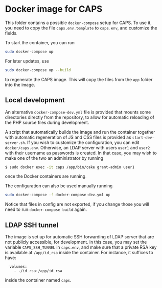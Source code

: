 # Docker image for CAPS

This folder contains a possible ```docker-compose``` setup for CAPS. To use it, 
you need to copy the file ```caps.env.template``` to ```caps.env```, and customize
the fields.

To start the container, you can run 
```bash
sudo docker-compose up
```
For later updates, use
```bash
sudo docker-compose up --build
```
to regenerate the CAPS image. This will copy the files from the ```app```
folder into the image. 

## Local development

An alternative ```docker-compose-dev.yml``` file is provided that mounts some directories
directly from the repository, to allow for automatic reloading of the PHP source files
during development. 

A script that automatically builds the image and run the container together with 
automatic regeneration of JS and CSS files is provided as ```start-dev-server.sh```.
If you wish to customize the configuration, you can edit ```docker/caps.env```. Otherwise, 
an LDAP server with users ```user1``` and ```user2``` with their username as
passwords is created. In that case, you may wish to make one of the two an
administrator by running 
```bash
$ sudo docker exec -it caps /app/bin/cake grant-admin user1
```
once the Docker containers are running. 

The configuration can also be used manually 
running
```bash
sudo docker-compose -f docker-compose-dev.yml up
```
Notice that files in config are not exported, if you change those you will need to 
run ```docker-compose build``` again. 

## LDAP SSH tunnel

The image is set up for automatic SSH forwarding of LDAP server that are not
publicly accessible, for development. In this case, you may set the variable 
```CAPS_SSH_TUNNEL``` in ```caps.env```, and make sure that a private RSA key
is available at ```/app/id_rsa``` inside the container. For instance, it suffices
to have:
```
  volumes:
    - ./id_rsa:/app/id_rsa
```
inside the container named ```caps```. 

